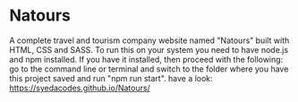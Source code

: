 # Natours
A complete travel and tourism company website named "Natours" built with HTML, CSS and SASS.
To run this on your system you need to have node.js and npm installed. If you have it installed, then proceed with the following: go to the command line or terminal and switch to the folder where you have this project saved and run "npm run start".
have a look: https://syedacodes.github.io/Natours/
